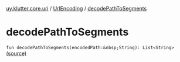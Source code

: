 [uy.klutter.core.uri](../index.md) / [UrlEncoding](index.md) / [decodePathToSegments](.)


# decodePathToSegments
`fun decodePathToSegments(encodedPath:&nbsp;String): List<String>` [(source)](https://github.com/kohesive/klutter/blob/master/core-jdk6/src/main/kotlin/uy/klutter/core/uri/UrlEncoding.kt#L435)


